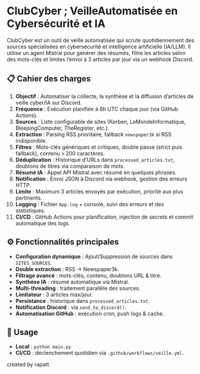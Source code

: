 # ClubCyber ; VeilleAutomatisée en Cybersécurité et IA

ClubCyber est un outil de veille automatisée qui scrute quotidiennement des sources spécialisées en cybersécurité et intelligence artificielle (IA/LLM). Il utilise un agent Mistral pour générer des résumés, filtre les articles selon des mots-clés et limites l’envoi à 3 articles par jour via un webhook Discord.

## 📋 Cahier des charges

1. **Objectif** : Automatiser la collecte, la synthèse et la diffusion d’articles de veille cyber/IA sur Discord.
2. **Fréquence** : Exécution planifiée à 6h UTC chaque jour (via GitHub Actions).
3. **Sources** : Liste configurable de sites (Korben, LeMondeInformatique, BleepingComputer, TheRegister, etc.).
4. **Extraction** : Parsing RSS prioritaire, fallback `newspaper3k` si RSS indisponible.
5. **Filtres** : Mots-clés génériques et critiques, double passe (strict puis fallback), contenu > 200 caractères.
6. **Déduplication** : Historique d’URLs dans `processed_articles.txt`, doublons de titres via comparaison de mots.
7. **Résumé IA** : Appel API Mistral avec résumé en quelques phrases.
8. **Notification** : Envoi JSON à Discord via webhook, gestion des erreurs HTTP.
9. **Limite** : Maximum 3 articles envoyés par exécution, priorité aux plus pertinents.
10. **Logging** : Fichier `App.log` + console, suivi des erreurs et des statistiques.
11. **CI/CD** : GitHub Actions pour planification, injection de secrets et commit automatique des logs.

## ⚙️ Fonctionnalités principales

- **Configuration dynamique** : Ajout/Suppression de sources dans `SITES_SOURCES`.
- **Double extraction** : RSS → Newspaper3k.
- **Filtrage avancé** : mots-clés, contenu, doublons URL & titre.
- **Synthèse IA** : résumé automatique via Mistral.
- **Multi-threading** : traitement parallèle des sources.
- **Limitateur** : 3 articles max/jour.
- **Persistance** : historique dans `processed_articles.txt`.
- **Notification Discord** : via `send_to_discord()`.
- **Automatisation GitHub** : exécution cron, push logs & cache.

## 📄 Usage

- **Local** : `python main.py`
- **CI/CD** : déclenchement quotidien via `.github/workflows/veille.yml`.

created by rapatt
